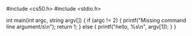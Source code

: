 #include <cs50.h>
#include <stdio.h>

int main(int argc, string argv[])
{
  if (argc != 2)
  {
    printf("Missing command line argument/s\n");
    return 1;
  }
  else
  {
    printf("hello, %s\n", argv[1]);
  }
}
